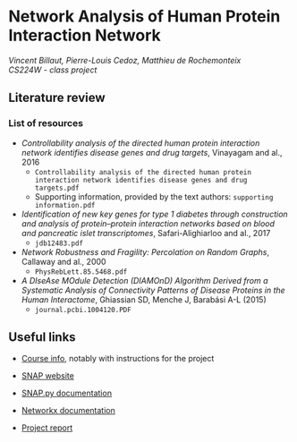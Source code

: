 # Network Analysis of Human Protein Interaction Network

*Vincent Billaut, Pierre-Louis Cedoz, Matthieu de Rochemonteix*  
*CS224W - class project*

## Literature review

### List of resources
- *Controllability analysis of the directed human protein
interaction network identifies disease genes and
drug targets*, Vinayagam and al., 2016
  - `Controllability analysis of the directed human protein interaction network identifies disease genes and drug targets.pdf`
  - Supporting information, provided by the text authors: `supporting information.pdf`
- *Identification of new key genes for type 1 diabetes through
construction and analysis of protein–protein interaction
networks based on blood and pancreatic islet transcriptomes*, Safari-Alighiarloo and al., 2017
  - `jdb12483.pdf`
- *Network Robustness and Fragility: Percolation on Random Graphs*, Callaway and al., 2000
  - `PhysRebLett.85.5468.pdf`
- *A DIseAse MOdule Detection (DIAMOnD)
Algorithm Derived from a Systematic Analysis of
Connectivity Patterns of Disease Proteins in the
Human Interactome*, Ghiassian SD, Menche J, Barabási A-L
(2015)
  - `journal.pcbi.1004120.PDF`
## Useful links

- [Course info](http://web.stanford.edu/class/cs224w/info.html), notably with instructions for the project
- [SNAP website](http://snap.stanford.edu/)
- [SNAP.py documentation](http://snap.stanford.edu/snappy/doc/index.html)
- [Networkx documentation](https://networkx.github.io/documentation/stable/)

- [Project report](https://www.overleaf.com/11646226vdtkjvrpjhjs#/44069796/)
